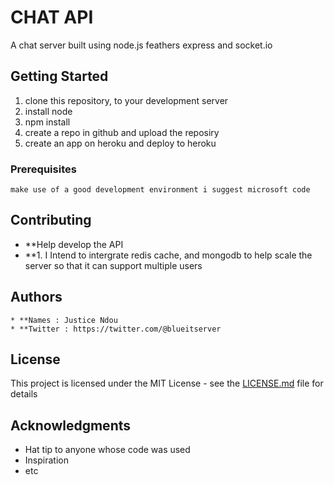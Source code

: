 # CHAT API

A chat server built using node.js feathers express and socket.io

## Getting Started

1. clone this repository, to your development server
2. install node
2. npm install
3. create a repo in github and upload the reposiry
4. create an app on heroku and deploy to heroku

### Prerequisites
    make use of a good development environment i suggest microsoft code 

## Contributing
* **Help develop the API
* **1. I Intend to intergrate redis cache, and mongodb to help scale the server so that it can support multiple users


## Authors
    * **Names : Justice Ndou
    * **Twitter : https://twitter.com/@blueitserver

## License

This project is licensed under the MIT License - see the [LICENSE.md](LICENSE.md) file for details

## Acknowledgments

* Hat tip to anyone whose code was used
* Inspiration
* etc


